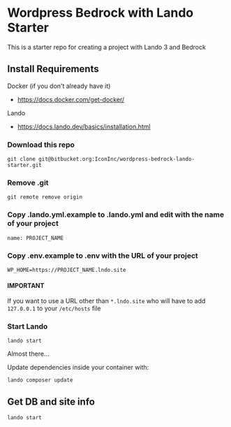 # Wordpress Bedrock with Lando Starter
This is a starter repo for creating a project with Lando 3 and Bedrock

## Install Requirements
Docker (if you don't already have it)
* https://docs.docker.com/get-docker/

Lando
* https://docs.lando.dev/basics/installation.html

### Download this repo
```
git clone git@bitbucket.org:IconInc/wordpress-bedrock-lando-starter.git
```

### Remove .git 
```
git remote remove origin
```

### Copy .lando.yml.example to .lando.yml and edit  with the name of your project
```
name: PROJECT_NAME
```

### Copy .env.example to .env with the URL of your project
```
WP_HOME=https://PROJECT_NAME.lndo.site
```

#### IMPORTANT
If you want to use a URL other than ``*.lndo.site`` who will have to add ``127.0.0.1`` to your ``/etc/hosts`` file

### Start Lando
```
lando start
```

Almost there&hellip; 

Update dependencies inside your container with:
```
lando composer update
```

## Get DB and site info
```
lando start
```
